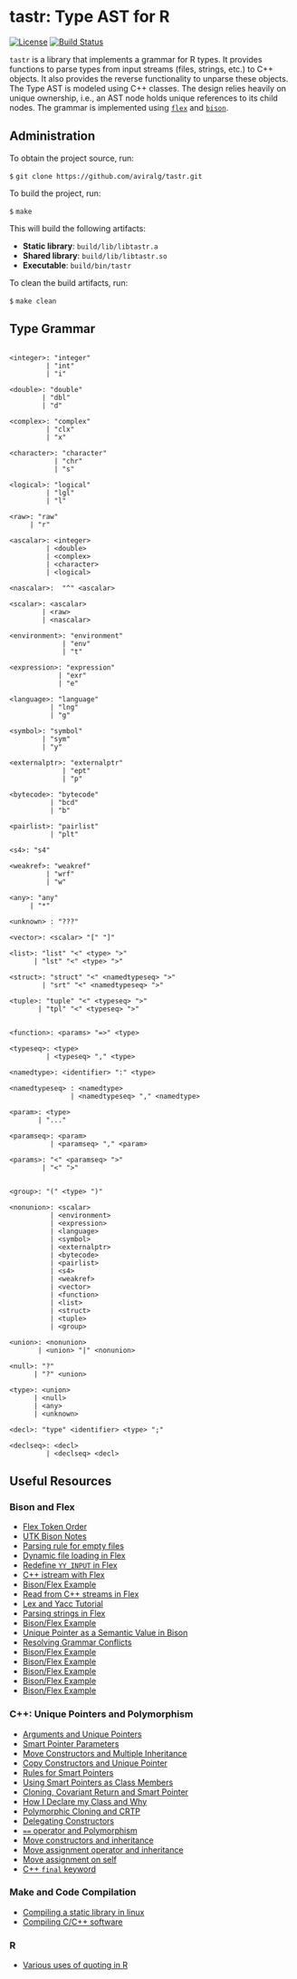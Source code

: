 # tastr: Type AST for R

[![License](https://img.shields.io/badge/License-Apache%202.0-blue.svg)](https://opensource.org/licenses/Apache-2.0)
[![Build Status](https://travis-ci.org/aviralg/tastr.svg?branch=master)](https://travis-ci.org/aviralg/tastr)

`tastr` is a library that implements a grammar for R types. It provides functions to parse types from input streams (files, strings, etc.) to C++ objects. It also provides the reverse functionality to unparse these objects. 
The Type AST is modeled using C++ classes. The design relies heavily on unique ownership, i.e., an AST node holds unique references to its child nodes.
The grammar is implemented using [`flex`](https://westes.github.io/flex/manual/) and [`bison`](https://www.gnu.org/software/bison/manual/bison.html).

## Administration

To obtain the project source, run:

`$` `git clone https://github.com/aviralg/tastr.git`

To build the project, run:

`$` `make`

This will build the following artifacts:
- **Static library**: `build/lib/libtastr.a`
- **Shared library**: `build/lib/libtastr.so`
- **Executable**:     `build/bin/tastr`

To clean the build artifacts, run:

`$` `make clean`


## Type Grammar


```

<integer>: "integer"
         | "int"
         | "i"

<double>: "double"
        | "dbl"
        | "d"

<complex>: "complex"
         | "clx"
         | "x"

<character>: "character"
           | "chr"
           | "s"

<logical>: "logical"
         | "lgl"
         | "l"

<raw>: "raw"
     | "r"

<ascalar>: <integer>
         | <double>
         | <complex>
         | <character>
         | <logical>

<nascalar>:  "^" <ascalar>

<scalar>: <ascalar>
        | <raw>
        | <nascalar>

<environment>: "environment"
             | "env"
             | "t"

<expression>: "expression"
            | "exr"
            | "e"

<language>: "language"
          | "lng"
          | "g"

<symbol>: "symbol"
        | "sym"
        | "y"

<externalptr>: "externalptr"
             | "ept"
             | "p"

<bytecode>: "bytecode"
          | "bcd"
          | "b"

<pairlist>: "pairlist"
          | "plt"

<s4>: "s4"

<weakref>: "weakref"
         | "wrf"
         | "w"

<any>: "any"
     | "*"

<unknown> : "???"

<vector>: <scalar> "[" "]"

<list>: "list" "<" <type> ">"
      | "lst" "<" <type> ">"

<struct>: "struct" "<" <namedtypeseq> ">"
        | "srt" "<" <namedtypeseq> ">"

<tuple>: "tuple" "<" <typeseq> ">"
       | "tpl" "<" <typeseq> ">"


<function>: <params> "=>" <type>

<typeseq>: <type>
         | <typeseq> "," <type>

<namedtype>: <identifier> ":" <type>

<namedtypeseq> : <namedtype>
               | <namedtypeseq> "," <namedtype>

<param>: <type>
       | "..."

<paramseq>: <param>
          | <paramseq> "," <param>

<params>: "<" <paramseq> ">"
        | "<" ">"


<group>: "(" <type> ")"

<nonunion>: <scalar>
          | <environment>
          | <expression>
          | <language>
          | <symbol>
          | <externalptr>
          | <bytecode>
          | <pairlist>
          | <s4>
          | <weakref>
          | <vector>
          | <function>
          | <list>
          | <struct>
          | <tuple>
          | <group>

<union>: <nonunion>
       | <union> "|" <nonunion>

<null>: "?"
      | "?" <union>

<type>: <union>
      | <null>
      | <any>
      | <unknown>

<decl>: "type" <identifier> <type> ";"

<declseq>: <decl>
         | <declseq> <decl>

```


## Useful Resources

### Bison and Flex
- [Flex Token Order](https://stackoverflow.com/questions/22444094/flex-token-order)
- [UTK Bison Notes](http://web.eecs.utk.edu/~bvanderz/teaching/cs461Sp11/notes/bison/)
- [Parsing rule for empty files](https://stackoverflow.com/questions/11047227/no-error-while-parsing-empty-file-yacc-lex)
- [Dynamic file loading in Flex](https://stackoverflow.com/questions/31839746/loading-external-files-flex-bison-yyin)
- [Redefine `YY_INPUT` in Flex](https://stackoverflow.com/questions/1920604/how-to-make-yy-input-point-to-a-string-rather-than-stdin-in-lex-yacc-solaris)
- [C++ istream with Flex](https://stackoverflow.com/questions/9628099/c-istream-with-lex)
- [Bison/Flex Example](https://github.com/ezaquarii/bison-flex-cpp-example)
- [Read from C++ streams in Flex](https://stackoverflow.com/questions/780676/string-input-to-flex-lexer)
- [Lex and Yacc Tutorial](https://www.epaperpress.com/lexandyacc/index.html)
- [Parsing strings in Flex](http://dinosaur.compilertools.net/flex/flex_11.html)
- [Bison/Flex Example](https://coldfix.eu/2015/05/16/bison-c++11/)
- [Unique Pointer as a Semantic Value in Bison](http://www.comrite.com/wp/c11-stdunique_ptr-as-semantic-value-in-bison-c-mode/)
- [Resolving Grammar Conflicts](https://efxa.org/2014/05/17/techniques-for-resolving-common-grammar-conflicts-in-parsers/)
- [Bison/Flex Example](http://www.kylheku.com/cgit/txr/tree/parser.l)
- [Bison/Flex Example](http://www.jonathanbeard.io/tutorials/FlexBisonC++)
- [Bison/Flex Example](http://panthema.net/2007/flex-bison-cpp-example/)
- [Bison/Flex Example](https://panthema.net/2007/flex-bison-cpp-example/flex-bison-cpp-example-0.1/doxygen-html/index.html)
- [Bison/Flex Example](https://github.com/EmilGedda/Leonardo)

### C++: Unique Pointers and Polymorphism
- [Arguments and Unique Pointers](https://vladris.com/blog/2016/03/11/arguments-and-smart-pointers.html)
- [Smart Pointer Parameters](https://herbsutter.com/2013/06/05/gotw-91-solution-smart-pointer-parameters/)
- [Move Constructors and Multiple Inheritance](https://stackoverflow.com/questions/10114701/move-constructors-and-multiple-inheritance)
- [Copy Constructors and Unique Pointer](https://stackoverflow.com/questions/16030081/copy-constructor-for-a-class-with-unique-ptr)
- [Rules for Smart Pointers](https://www.modernescpp.com/index.php/c-core-guidelines-rules-to-smart-pointers)
- [Using Smart Pointers as Class Members](https://stackoverflow.com/questions/15648844/using-smart-pointers-for-class-members)
- [Cloning, Covariant Return and Smart Pointer](https://www.fluentcpp.com/2017/09/12/how-to-return-a-smart-pointer-and-use-covariance/)
- [How I Declare my Class and Why](http://howardhinnant.github.io/classdecl.html)
- [Polymorphic Cloning and CRTP](https://katyscode.wordpress.com/2013/08/22/c-polymorphic-cloning-and-the-crtp-curiously-recurring-template-pattern/)
- [Delegating Constructors](https://arne-mertz.de/2015/08/new-c-features-inherited-and-delegating-constructors/)
- [`==` operator and Polymorphism](https://stackoverflow.com/a/565785)
- [Move constructors and inheritance](https://stackoverflow.com/questions/15351341/move-constructors-and-inheritance)
- [Move assignment operator and inheritance](https://stackoverflow.com/questions/50854598/inheritence-of-the-move-assignment-operator-in-c)
- [Move assignment on self](https://stackoverflow.com/questions/9322174/move-assignment-operator-and-if-this-rhs)
- [C++ `final` keyword](https://smartbear.com/blog/develop/use-c11-inheritance-control-keywords-to-prevent-in/)

### Make and Code Compilation
- [Compiling a static library in linux](https://stackoverflow.com/questions/2734719/how-to-compile-a-static-library-in-linux)
- [Compiling C/C++ software](https://gist.github.com/gubatron/32f82053596c24b6bec6)

### R
- [Various uses of quoting in R](https://stat.ethz.ch/R-manual/R-devel/library/base/html/Quotes.html)

